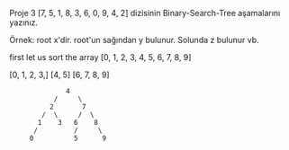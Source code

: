 Proje 3
[7, 5, 1, 8, 3, 6, 0, 9, 4, 2] dizisinin Binary-Search-Tree aşamalarını yazınız.

Örnek: root x'dir. root'un sağından y bulunur. Solunda z bulunur vb.

first let us sort the array 
[0, 1, 2, 3, 4, 5, 6, 7, 8, 9]

[0, 1, 2, 3,] [4, 5] [6, 7, 8, 9]

                  4
               /     \
              2       7
            /  \     /  \
           1    3   6    8
          /         /     \
         0          5      9